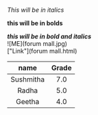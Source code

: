 *This will be in italics*

**this will be in bolds**

***this will be in bold and italics***
<br>
![ME](forum mall.jpg)
<br>
["Link"](forum mall.html)
<br>

|      name     |   Grade   |
|:-------------:|:---------:|
|Sushmitha      |   7.0     |
|Radha          |   5.0     |
|Geetha         |   4.0     |


